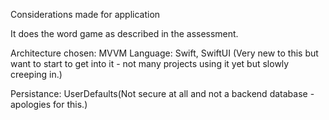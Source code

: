 Considerations made for application

It does the word game as described in the assessment.

Architecture chosen: MVVM
Language: Swift, SwiftUI (Very new to this but want to start to get into it - not many projects using it yet but slowly creeping in.)

Persistance: UserDefaults(Not secure at all and not a backend database - apologies for this.)

